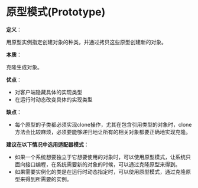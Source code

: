 # 原型模式(Prototype)

**定义**：

用原型实例指定创建对象的种类，并通过拷贝这些原型创建新的对象。

**本质**：

克隆生成对象。

**优点**：

- 对客户端隐藏具体的实现类型
- 在运行时动态改变具体的实现类型

**缺点**：

- 每个原型的子类都必须实现clone操作，尤其在包含引用类型的对象时，clone方法会比较麻烦，必须要能够递归地让所有的相关对象都要正确地实现克隆。

**建议在以下情况中选用适配器模式**：

- 如果一个系统想要独立于它想要使用的对象时，可以使用原型模式，让系统只面向接口编程，在系统需要新的对象的时候，可以通过克隆原型来得到。
- 如果需要实例化的类是在运行时动态指定时，可以使用原型模式，通过克隆原型来得到所需要的实例。